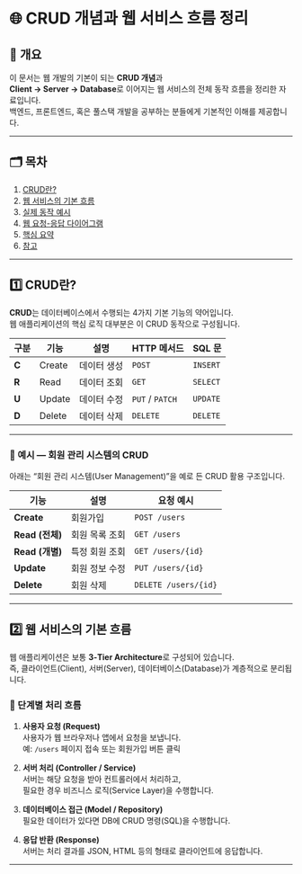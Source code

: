 # 🌐 CRUD 개념과 웹 서비스 흐름 정리

## 📖 개요
이 문서는 웹 개발의 기본이 되는 **CRUD 개념**과  
**Client → Server → Database**로 이어지는 웹 서비스의 전체 동작 흐름을 정리한 자료입니다.  
백엔드, 프론트엔드, 혹은 풀스택 개발을 공부하는 분들에게 기본적인 이해를 제공합니다.

---

## 🗂️ 목차
1. [CRUD란?](#1️⃣-crud란)
2. [웹 서비스의 기본 흐름](#2️⃣-웹-서비스의-기본-흐름)
3. [실제 동작 예시](#3️⃣-실제-동작-예시)
4. [웹 요청-응답 다이어그램](#4️⃣-전체-웹-요청-응답-흐름-다이어그램)
5. [핵심 요약](#5️⃣-핵심-요약)
6. [참고](#📘-참고)

---

## 1️⃣ CRUD란?

**CRUD**는 데이터베이스에서 수행되는 4가지 기본 기능의 약어입니다.  
웹 애플리케이션의 핵심 로직 대부분은 이 CRUD 동작으로 구성됩니다.

| 구분 | 기능 | 설명 | HTTP 메서드 | SQL 문 |
|------|------|------|-------------|--------|
| **C** | Create | 데이터 생성 | `POST` | `INSERT` |
| **R** | Read | 데이터 조회 | `GET` | `SELECT` |
| **U** | Update | 데이터 수정 | `PUT` / `PATCH` | `UPDATE` |
| **D** | Delete | 데이터 삭제 | `DELETE` | `DELETE` |

---

### 🧠 예시 — 회원 관리 시스템의 CRUD
아래는 “회원 관리 시스템(User Management)”을 예로 든 CRUD 활용 구조입니다.

| 기능 | 설명 | 요청 예시 |
|------|------|------------|
| **Create** | 회원가입 | `POST /users` |
| **Read (전체)** | 회원 목록 조회 | `GET /users` |
| **Read (개별)** | 특정 회원 조회 | `GET /users/{id}` |
| **Update** | 회원 정보 수정 | `PUT /users/{id}` |
| **Delete** | 회원 삭제 | `DELETE /users/{id}` |

---

## 2️⃣ 웹 서비스의 기본 흐름

웹 애플리케이션은 보통 **3-Tier Architecture**로 구성되어 있습니다.  
즉, 클라이언트(Client), 서버(Server), 데이터베이스(Database)가 계층적으로 분리됩니다.



### 🧩 단계별 처리 흐름

1. **사용자 요청 (Request)**  
   사용자가 웹 브라우저나 앱에서 요청을 보냅니다.  
   예: `/users` 페이지 접속 또는 회원가입 버튼 클릭

2. **서버 처리 (Controller / Service)**  
   서버는 해당 요청을 받아 컨트롤러에서 처리하고,  
   필요한 경우 비즈니스 로직(Service Layer)을 수행합니다.

3. **데이터베이스 접근 (Model / Repository)**  
   필요한 데이터가 있다면 DB에 CRUD 명령(SQL)을 수행합니다.

4. **응답 반환 (Response)**  
   서버는 처리 결과를 JSON, HTML 등의 형태로 클라이언트에 응답합니다.

---


